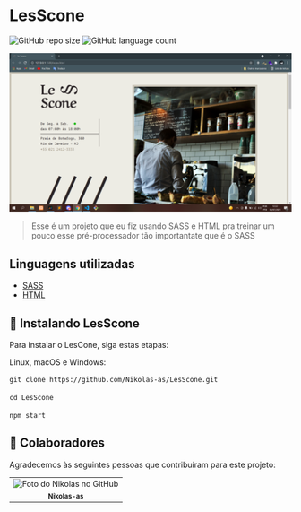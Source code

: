 # LesScone

![GitHub repo size](https://img.shields.io/github/repo-size/Nikolas-as/LesCone?style=for-the-badge)
![GitHub language count](https://img.shields.io/github/languages/count/Nikolas-as/LesCone?style=for-the-badge)

<img src="./assets/images/LesCone.PNG" alt="exemplo imagem">

> Esse é um projeto que eu fiz usando SASS e HTML pra treinar um pouco esse pré-processador tão importantate que é o SASS
> 
## Linguagens utilizadas

- [SASS](https://sass-lang.com/)
- [HTML](https://developer.mozilla.org/pt-BR/docs/Web/HTML)

## 🚀 Instalando LesScone

Para instalar o LesCone, siga estas etapas:

Linux, macOS e Windows:
```
git clone https://github.com/Nikolas-as/LesScone.git

cd LesScone

npm start
```
## 🤝 Colaboradores

Agradecemos às seguintes pessoas que contribuíram para este projeto:

<table>
  <tr>
    <td align="center">
      <a>
        <img src="https://avatars.githubusercontent.com/u/62979208?v=4" width="100px;" alt="Foto do Nikolas no GitHub"/><br>
        <sub>
          <b>Nikolas-as</b>
        </sub>
      </a>
    </td>
</table>
